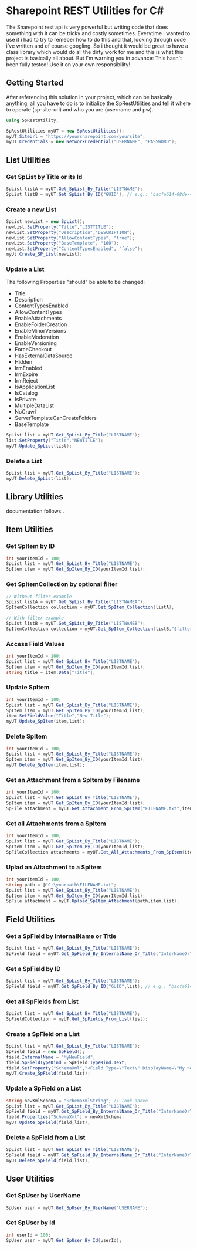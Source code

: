 # Sharepoint REST Utilities for C#
The Sharepoint rest api is very powerful but writing code that does something with it can be tricky and costly sometimes. Everytime i wanted to use it i had to try to remeber how to do this and that, looking through code i've written and of course googling. So i thought it would be great to have a class library which would do all the dirty work for me and this is what this project is basically all about. But I'm warning you in advance: This hasn't been fully tested! Use it on your own responsibility!

## Getting Started
After referencing this solution in your project, which can be basically anything, all you have to do is to initialize the SpRestUtilities and tell it where to operate (sp-site-url) and who you are (username and pw).

```c#
using SpRestUtility;

SpRestUtilities myUT = new SpRestUtilities();
myUT.SiteUrl = "https://yoursharepoint.com/yoursite";
myUT.Credentials = new NetworkCredential("USERNAME", "PASSWORD");
```

## List Utilities
### Get SpList by Title or its Id
```c#
SpList listA = myUT.Get_SpList_By_Title("LISTNAME");
SpList listB = myUT.Get_SpList_By_ID("GUID"); // e.g.: "bacfa614-08de-428e-be54-24d673600901"
```
### Create a new List
```c#
SpList newList = new SpList();
newList.SetProperty("Title","LISTTITLE");
newList.SetProperty("Description","DESCRIPTION");
newList.SetProperty("AllowContentTypes", "true");
newList.SetProperty("BaseTemplate", "100");
newList.SetProperty("ContentTypesEnabled", "false");
myUt.Create_SP_List(newList);
```
### Update a List
The following Properties "should" be able to be changed:
 - Title
 - Description
 - ContentTypesEnabled
 - AllowContentTypes
 - EnableAttachments
 - EnableFolderCreation
 - EnableMinorVersions
 - EnableModeration
 - EnableVersioning
 - ForceCheckout
 - HasExternalDataSource
 - Hidden
 - IrmEnabled
 - IrmExpire
 - IrmReject
 - IsApplicationList
 - IsCatalog
 - IsPrivate
 - MultipleDataList
 - NoCrawl
 - ServerTemplateCanCreateFolders
 - BaseTemplate
```c#
SpList list = myUT.Get_SpList_By_Title("LISTNAME");
list.SetProperty("Title","NEWTITLE");
myUT.Update_SpList(list);
```
### Delete a List
```c#
SpList list = myUT.Get_SpList_By_Title("LISTNAME");
myUT.Delete_SpList(list);
```

## Library Utilities
documentation follows..

## Item Utilities
### Get SpItem by ID
```c#
int yourItemId = 100;
SpList list = myUT.Get_SpList_By_Title("LISTNAME");
SpItem item = myUT.Get_SpItem_By_ID(yourItemId,list);
```
### Get SpItemCollection by optional filter
```c#
// Without filter example
SpList listA = myUT.Get_SpList_By_Title("LISTNAMEA");
SpItemCollection collection = myUT.Get_SpItem_Collection(listA);

// With filter example
SpList listB = myUT.Get_SpList_By_Title("LISTNAMEB");
SpItemCollection collection = myUT.Get_SpItem_Collection(listB,"$filter=Fieldname eq 'Whatever'");
```
### Access Field Values
```c#
int yourItemId = 100;
SpList list = myUT.Get_SpList_By_Title("LISTNAME");
SpItem item = myUT.Get_SpItem_By_ID(yourItemId,list);
string title = item.Data["Title"];
```
### Update SpItem
```c#
int yourItemId = 100;
SpList list = myUT.Get_SpList_By_Title("LISTNAME");
SpItem item = myUT.Get_SpItem_By_ID(yourItemId,list);
item.SetFieldValue("Title","New Title");
myUT.Update_SpItem(item,list);
```
### Delete SpItem
```c#
int yourItemId = 100;
SpList list = myUT.Get_SpList_By_Title("LISTNAME");
SpItem item = myUT.Get_SpItem_By_ID(yourItemId,list);
myUT.Delete_SpItem(item,list);
```
### Get an Attachment from a SpItem by Filename
```c#
int yourItemId = 100;
SpList list = myUT.Get_SpList_By_Title("LISTNAME");
SpItem item = myUT.Get_SpItem_By_ID(yourItemId,list);
SpFile attachment = myUT.Get_Attachment_From_SpItem("FILENAME.txt",item,list);
```
### Get all Attachments from a SpItem
```c#
int yourItemId = 100;
SpList list = myUT.Get_SpList_By_Title("LISTNAME");
SpItem item = myUT.Get_SpItem_By_ID(yourItemId,list);
SpFileCollection attachments = myUT.Get_All_Attachments_From_SpItem(item,list);
```
### Uplad an Attachment to a SpItem
```c#
int yourItemId = 100;
string path = @"C:\yourpath\FILENAME.txt";
SpList list = myUT.Get_SpList_By_Title("LISTNAME");
SpItem item = myUT.Get_SpItem_By_ID(yourItemId,list);
SpFile attachment = myUT.Upload_SpItem_Attachment(path,item,list);
```

## Field Utilities
### Get a SpField by InternalName or Title
```c#
SpList list = myUT.Get_SpList_By_Title("LISTNAME");
SpField field = myUT.Get_SpField_By_InternalName_Or_Title("InterNameOrTitle",list);
```
### Get a SpField by ID
```c#
SpList list = myUT.Get_SpList_By_Title("LISTNAME");
SpField field = myUT.Get_SpField_By_ID("GUID",list); // e.g.: "bacfa614-08de-428e-be54-24d673600901"
```
### Get all SpFields from List
```c#
SpList list = myUT.Get_SpList_By_Title("LISTNAME");
SpFieldCollection = myUT.Get_SpFields_From_List(list);
```
### Create a SpField on a List
```c#
SpList list = myUT.Get_SpList_By_Title("LISTNAME");
SpField field = new SpField();
field.InternalName = "MyNewField";
field.SpFieldTypeKind = SpField.TypeKind.Text;
field.SetProperty("SchemaXml","<Field Type=\"Text\" DisplayName=\"My new Field\" Required=\"FALSE\" />");
myUT.Create_SpField(field,list);
```
### Update a SpField on a List
```c#
string newXmlSchema = "SchemaXmlString"; // look above
SpList list = myUT.Get_SpList_By_Title("LISTNAME");
SpField field = myUT.Get_SpField_By_InternalName_Or_Title("InterNameOrTitle",list);
field.Properties["SchemaXml"] = newXmlSchema;
myUT.Update_SpField(field,list);
```
### Delete a SpField from a List
```c#
SpList list = myUT.Get_SpList_By_Title("LISTNAME");
SpField field = myUT.Get_SpField_By_InternalName_Or_Title("InterNameOrTitle",list);
myUT.Delete_SpField(field,list);
```

## User Utilities
### Get SpUser by UserName
```c#
SpUser user = myUT.Get_SpUser_By_UserName("USERNAME");
```
### Get SpUser by Id
```c#
int userId = 100;
SpUser user = myUT.Get_SpUser_By_Id(userId);
```
